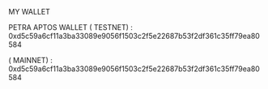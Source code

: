 MY WALLET

PETRA APTOS WALLET 
( TESTNET) : 0xd5c59a6cf11a3ba33089e9056f1503c2f5e22687b53f2df361c35ff79ea80584

( MAINNET) : 0xd5c59a6cf11a3ba33089e9056f1503c2f5e22687b53f2df361c35ff79ea80584
